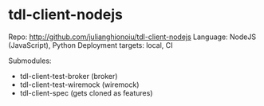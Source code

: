 # tdl-client-nodejs

Repo: http://github.com/julianghionoiu/tdl-client-nodejs
Language: NodeJS (JavaScript), Python
Deployment targets: local, CI

Submodules:

- tdl-client-test-broker (broker)
- tdl-client-test-wiremock (wiremock)
- tdl-client-spec (gets cloned as features)